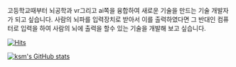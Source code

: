 고등학교때부터 뇌공학과 vr그리고 ai쪽을 융합하여 새로운 기술을 만드는 기술 개발자가 되고 싶습니다. 사람의 뇌파를 입력장치로 받아서 이를 출력하였다면 그 반대인 컴퓨터로 입력을 하여 사람의 뇌에 출력을 할수 있는 기술을 개발해 보고 싶습니다.


[![Hits](https://hits.seeyoufarm.com/api/count/incr/badge.svg?url=https%3A%2F%2Fgithub.com%2Fkdy0324n&count_bg=%2379C83D&title_bg=%23555555&icon=&icon_color=%23E7E7E7&title=hi&edge_flat=false)](https://hits.seeyoufarm.com)

[![ksm's GitHub stats](https://github-readme-stats.vercel.app/api?username=kdy0324n)](https://github.com/anuraghazra/github-readme-stats)
